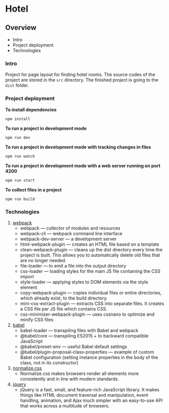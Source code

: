 # Hotel

## Overview
* Intro
* Project deployment
* Technologies

### Intro

Project for page layout for finding hotel rooms. The source codes of the project are stored in the `src` directory. The finished project is going to the `dist` folder. 

### Project deployment

**To install dependencies**

```npm install```

**To run a project in development mode**

```npm run dev```

**To run a project in development mode with tracking changes in files**

```npm run watch```

**To run a project in development mode with a web server running on port 4200**

```npm run start```

**To collect files in a project**

```npm run build```

### Technologies
1. [webpack](http://webpack.github.io/)
    * webpack &mdash; collector of modules and resources
    * webpack-cli &mdash; webpack command line interface
    * webpack-dev-server &mdash; a development server
    * html-webpack-plugin &mdash; creates an HTML file based on a template
    * clean-webpack-plugin &mdash; cleans up the dist directory every time the project is built. This allows you to automatically delete old files that are no longer needed.
    * file-loader &mdash; to emit a file into the output directory
    * css-loader &mdash; loading styles for the main JS file containing the CSS import
    * style-loader &mdash; applying styles to DOM elements via the style element
    * copy-webpack-plugin &mdash; сopies individual files or entire directories, which already exist, to the build directory.
    * mini-css-extract-plugin &mdash; extracts CSS into separate files. It creates a CSS file per JS file which contains CSS.
    * css-minimizer-webpack-plugin &mdash; uses cssnano to optimize and minify CSS files
2. [babel](https://babeljs.io/)
    * babel-loader &mdash; transpiling files with Babel and webpack
    * @babel/core &mdash; transpiling ES2015 + to backward compatible JavaScript
    * @babel/preset-env &mdash; useful Babel default settings
    * @babel/plugin-proposal-class-properties &mdash; example of custom Babel configuration (setting instance properties in the body of the class, not in its constructor)
3. [normalize.css](https://necolas.github.io/normalize.css/)
    * Normalize.css makes browsers render all elements more consistently and in line with modern standards.
4. [jquery](https://jquery.com/)
    * jQuery is a fast, small, and feature-rich JavaScript library. It makes things like HTML document traversal and manipulation, event handling, animation, and Ajax much simpler with an easy-to-use API that works across a multitude of browsers.
